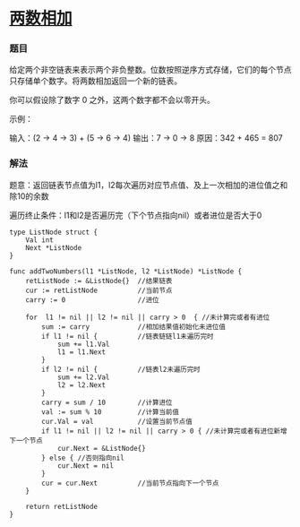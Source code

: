 # [两数相加](https://leetcode-cn.com/problems/add-two-numbers/)
### 题目

给定两个非空链表来表示两个非负整数。位数按照逆序方式存储，它们的每个节点只存储单个数字。将两数相加返回一个新的链表。

你可以假设除了数字 0 之外，这两个数字都不会以零开头。

示例：

输入：(2 -> 4 -> 3) + (5 -> 6 -> 4)
输出：7 -> 0 -> 8
原因：342 + 465 = 807

### 解法

题意：返回链表节点值为l1，l2每次遍历对应节点值、及上一次相加的进位值之和除10的余数

遍历终止条件：l1和l2是否遍历完（下个节点指向nil）或者进位是否大于0


```
type ListNode struct {
	Val int
	Next *ListNode
}

func addTwoNumbers(l1 *ListNode, l2 *ListNode) *ListNode {
	retListNode := &ListNode{}  //结果链表
	cur := retListNode 			//当前节点
	carry := 0					//进位

	for  l1 != nil || l2 != nil || carry > 0  { //未计算完或者有进位
		sum := carry			//相加结果值初始化未进位值
		if l1 != nil {			//链表链链l1未遍历完时
			sum += l1.Val
			l1 = l1.Next
		}
		if l2 != nil {			//链表l2未遍历完时
			sum += l2.Val
			l2 = l2.Next
		}
		carry = sum / 10		//计算进位
		val := sum % 10			//计算当前值
		cur.Val = val       	//设置当前节点值
		if l1 != nil || l2 != nil || carry > 0 { //未计算完或者有进位新增下一个节点
			cur.Next = &ListNode{}
		} else { //否则指向nil
			cur.Next = nil
		}
		cur = cur.Next			//当前节点指向下一个节点
	}

	return retListNode
}


```